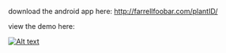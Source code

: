 download the android app here: http://farrellfoobar.com/plantID/

view the demo here: 

[![Alt text](https://img.youtube.com/vi/q7_xYry2FK8/0.jpg)](https://www.youtube.com/watch?v=q7_xYry2FK8)
